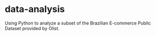 # data-analysis
Using Python to analyze a subset of the Brazilian E-commerce Public Dataset provided by Olist.
